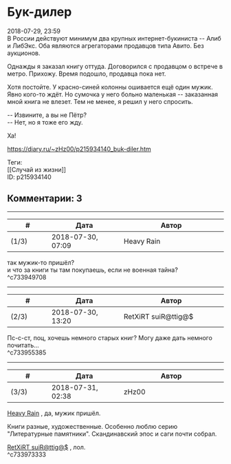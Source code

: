 Бук-дилер
=========

  
2018-07-29, 23:59  
 В России действуют минимум два крупных интернет-букиниста -- Алиб и ЛибЭкс. Оба являются агрегаторами продавцов типа Авито. Без аукционов.   
   
 Однажды я заказал книгу оттуда. Договорился с продавцом о встрече в метро. Прихожу. Время подошло, продавца пока нет.   
   
 Хотя постойте. У красно-синей колонны ошивается ещё один мужик. Явно кого-то ждёт. Но сумочка у него больно маленькая -- заказанная мной книга не влезет. Тем не менее, я решил у него спросить.   
   
 -- Извините, а вы не Пётр?   
 -- Нет, но я тоже его жду.   
   
 Ха!   
  
<https://diary.ru/~zHz00/p215934140_buk-diler.htm>  
  
Теги:  
[[Случай из жизни]]  
ID: p215934140  


Комментарии: 3
--------------

  


---



|         #         |              Дата              |                     Автор                     |           ID           |
| --- | --- | --- | --- |
| (1/3) | 2018-07-30, 07:09 | Heavy Rain | c733949708 |

  
 так мужик-то пришёл?   
 и что за книги ты там покупаешь, если не военная тайна?   
 ^c733949708

---



|         #         |              Дата              |                     Автор                     |           ID           |
| --- | --- | --- | --- |
| (2/3) | 2018-07-30, 13:20 | RetXiRT suiR@ttig@$ | c733955385 |

  
  Пс-с-ст, поц, хочешь немного старых книг? Могу даже дать немного почитать…    
 ^c733955385

---



|         #         |              Дата              |                     Автор                     |           ID           |
| --- | --- | --- | --- |
| (3/3) | 2018-07-31, 02:38 | zHz00 | c733973333 |

  
  [Heavy Rain](http://kogacz.diary.ru "dear j ournal")  , да, мужик пришёл.   
   
 Книги разные, художественные. Особенно люблю серию "Литературные памятники". Скандинавский эпос и саги почти собрал.   
   
  [RetXiRT suiR@ttig@$](http://Hellspawn.diary.ru "Горчичник")  , лол.   
 ^c733973333